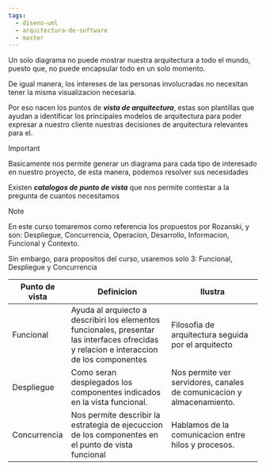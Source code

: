 ```yaml
---
tags:
  - diseno-uml
  - arquitectura-de-software
  - master
---
```

Un solo diagrama no puede mostrar nuestra arquitectura a todo el mundo, puesto que, no puede encapsular todo en un solo momento.

De igual manera, los intereses de las personas involucradas no necesitan tener la misma visualizacion necesaria.

Por eso nacen los puntos de ***vista de arquitectura***, estas son plantillas que ayudan a identificar los principales modelos de arquitectura para poder expresar a nuestro cliente nuestras decisiones de arquitectura relevantes para el.

>[!IMPORTANT]
> Basicamente nos permite generar un diagrama para cada tipo de interesado en nuestro proyecto, de esta manera, podemos resolver sus necesidades

Existen ***catalogos de punto de vista*** que nos permite contestar a la pregunta de cuantos necesitamos

>[!NOTE]
> En este curso tomaremos como referencia los propuestos por Rozanski, y son: Despliegue, Concurrencia, Operacion, Desarrollo, Informacion, Funcional y Contexto.

Sin embargo, para propositos del curso, usaremos solo 3:  Funcional, Despliegue y Concurrencia

| Punto de vista | Definicion                                                                                                                                | Ilustra                                                                |
| -------------- | ----------------------------------------------------------------------------------------------------------------------------------------- | ---------------------------------------------------------------------- |
| Funcional      | Ayuda al arquiecto a describiri los elementos funcionales, presentar las interfaces ofrecidas y relacion e interaccion de los componentes | Filosofia de arquitectura seguida por el arquitecto                    |
| Despliegue     | Como seran desplegados los componentes indicados en la vista funcional.                                                                   | Nos permite ver servidores, canales de comunicacion y  almacenamiento. |
| Concurrencia   | Nos permite describir la estrategia de ejecuccion de los componentes en el punto de vista funcional                                       | Hablamos de la comunicacion entre hilos y procesos.                    |
